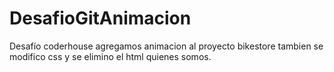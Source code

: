 # DesafioGitAnimacion
Desafío coderhouse
agregamos animacion al proyecto bikestore
tambien se modifico css y se elimino el html quienes somos.
